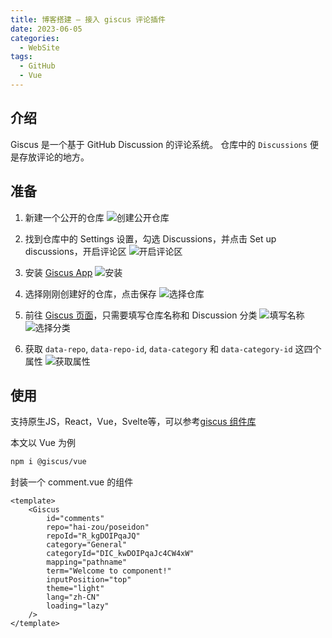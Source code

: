 ```yaml
---
title: 博客搭建 — 接入 giscus 评论插件
date: 2023-06-05
categories: 
  - WebSite
tags:
  - GitHub
  - Vue
---
```


## 介绍

Giscus 是一个基于 GitHub Discussion 的评论系统。
仓库中的 `Discussions` 便是存放评论的地方。

## 准备

1. 新建一个公开的仓库
   ![创建公开仓库](https://image.luckyzh.cn/images/giscus_1.webp)

2. 找到仓库中的 Settings 设置，勾选 Discussions，并点击 Set up discussions，开启评论区
   ![开启评论区](https://image.luckyzh.cn/images/giscus_2.webp)

3. 安装 [Giscus App](https://github.com/apps/giscus)
   ![安装](https://image.luckyzh.cn/images/giscus_3.webp)

4. 选择刚刚创建好的仓库，点击保存
   ![选择仓库](https://image.luckyzh.cn/images/giscus_4.webp)

5. 前往 [Giscus 页面](https://giscus.app/zh-CN)，只需要填写仓库名称和 Discussion 分类
   ![填写名称](https://image.luckyzh.cn/images/giscus_5.webp)
   ![选择分类](https://image.luckyzh.cn/images/giscus_6.webp)

6. 获取 `data-repo`, `data-repo-id`, `data-category` 和 `data-category-id` 这四个属性
   ![获取属性](https://image.luckyzh.cn/images/giscus_7.webp)

## 使用

支持原生JS，React，Vue，Svelte等，可以参考[giscus 组件库](https://github.com/giscus/giscus-component)

本文以 Vue 为例

```bash
npm i @giscus/vue
```

封装一个 comment.vue 的组件

```vue
<template>
    <Giscus
        id="comments"
        repo="hai-zou/poseidon"
        repoId="R_kgDOIPqaJQ"
        category="General"
        categoryId="DIC_kwDOIPqaJc4CW4xW"
        mapping="pathname"
        term="Welcome to component!"
        inputPosition="top"
        theme="light"
        lang="zh-CN"
        loading="lazy"
    />
</template>
```
